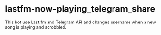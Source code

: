 # lastfm-now-playing_telegram_share
This bot use Last.fm and Telegram API and changes username when a new song is playing and scrobbled.
